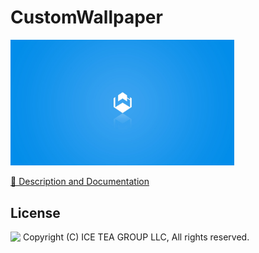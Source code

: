 CustomWallpaper
====

<img src="../Support/Images/CustomWallpaper.jpg" width="358">

[📙 Description and Documentation](https://docs.wisej.com/extensions/extensions/customwallpaper)

License
-------
<img src="http://iceteagroup.com/wp-content/uploads/2017/01/Square-64x64-trasp.png" height="20" align="top"> Copyright (C) ICE TEA GROUP LLC, All rights reserved.

